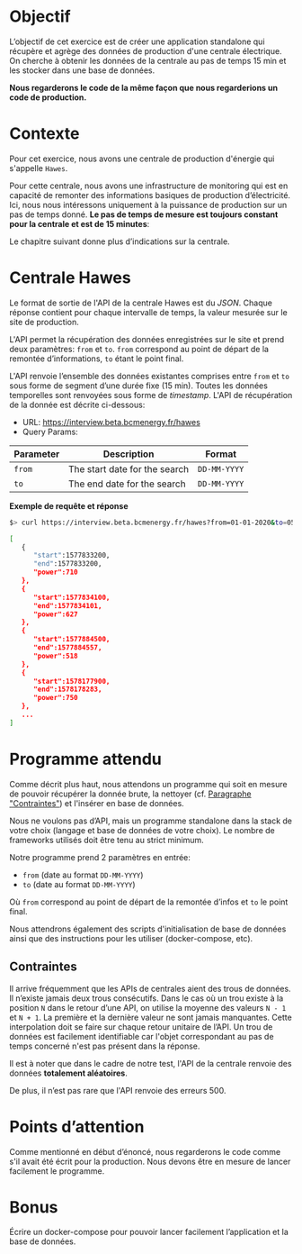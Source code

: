 # Objectif

L’objectif de cet exercice est de créer une application standalone qui récupère et agrège des données de production d'une centrale électrique. On cherche à obtenir les données de la centrale au pas de temps 15 min et les stocker dans une base de données.

**Nous regarderons le code de la même façon que nous regarderions un code de production.**

# Contexte

Pour cet exercice, nous avons une centrale de production d'énergie qui s'appelle `Hawes`.

Pour cette centrale, nous avons une infrastructure de monitoring qui est en capacité de remonter des informations basiques de production d’électricité. Ici, nous nous intéressons uniquement à la puissance de production sur un pas de temps donné. **Le pas de temps de mesure est toujours constant pour la centrale et est de 15 minutes**:

Le chapitre suivant donne plus d’indications sur la centrale.


# Centrale Hawes

Le format de sortie de l'API de la centrale Hawes est du _JSON_. Chaque réponse contient pour chaque intervalle de temps, la valeur mesurée sur le site de production.

L'API permet la récupération des données enregistrées sur le site et prend deux paramètres: `from` et `to`. `from` correspond au point de départ de la remontée d’informations, `to` étant le point final.

L'API renvoie l’ensemble des données existantes comprises entre `from` et `to` sous forme de segment d’une durée fixe (15 min). Toutes les données temporelles sont renvoyées sous forme de _timestamp_. L'API de récupération de la donnée est décrite ci-dessous:


- URL: https://interview.beta.bcmenergy.fr/hawes
- Query Params:

| Parameter | Description                   | Format     |
| --------- | ----------------------------- | ---------- |
| `from`      | The start date for the search | `DD-MM-YYYY` |
| `to`        | The end date for the search   | `DD-MM-YYYY` |

**Exemple de requête et réponse**

```bash
$> curl https://interview.beta.bcmenergy.fr/hawes?from=01-01-2020&to=05-01-2020

[
   {
      "start":1577833200,
      "end":1577833200,
      "power":710
   },
   {
      "start":1577834100,
      "end":1577834101,
      "power":627
   },
   {
      "start":1577884500,
      "end":1577884557,
      "power":518
   },
   {
      "start":1578177900,
      "end":1578178283,
      "power":750
   },
   ...
]
```

# Programme attendu

Comme décrit plus haut, nous attendons un programme qui soit en mesure de pouvoir récupérer la donnée brute, la nettoyer (cf. [Paragraphe "Contraintes"](#contraintes)) et l'insérer en base de données.

Nous ne voulons pas d’API, mais un programme standalone dans la stack de votre choix (langage et base de données de votre choix). Le nombre de frameworks utilisés doit être tenu au strict minimum.

Notre programme prend 2 paramètres en entrée:

- `from` (date au format `DD-MM-YYYY`)
- `to` (date au format `DD-MM-YYYY`)

Où `from` correspond au point de départ de la remontée d’infos et `to` le point final.

Nous attendrons également des scripts d'initialisation de base de données ainsi que des instructions pour les utiliser (docker-compose, etc).

## Contraintes

Il arrive fréquemment que les APIs de centrales aient des trous de données. Il n’existe jamais deux trous consécutifs. Dans le cas où un trou existe à la position `N` dans le retour d’une API, on utilise la moyenne des valeurs `N - 1` et `N + 1`. La première et la dernière valeur ne sont jamais manquantes. Cette interpolation doit se faire sur chaque retour unitaire de l’API. Un trou de données est facilement identifiable car l'objet correspondant au pas de temps concerné n'est pas présent dans la réponse.

Il est à noter que dans le cadre de notre test, l'API de la  centrale renvoie des données **totalement aléatoires**.

De plus, il n’est pas rare que l'API renvoie des erreurs 500.


# Points d’attention

Comme mentionné en début d’énoncé, nous regarderons le code comme s'il avait été écrit pour la production.
Nous devons être en mesure de lancer facilement le programme.


# Bonus

Écrire un docker-compose pour pouvoir lancer facilement l’application et la base de données.
